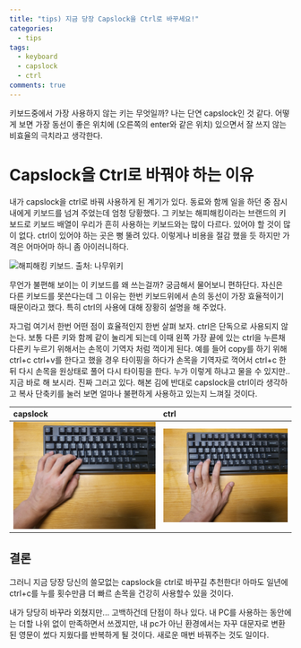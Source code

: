 ```yaml
---
title: "tips) 지금 당장 Capslock을 Ctrl로 바꾸세요!"
categories:
  - tips
tags:
  - keyboard
  - capslock
  - ctrl
comments: true
---
```


키보드중에서 가장 사용하지 않는 키는 무엇일까? 나는 단연 capslock인 것 같다. 어떻게 보면 가장 동선이 좋은 위치에 (오른쪽의 enter와 같은 위치) 있으면서 잘 쓰지 않는 비효율의 극치라고 생각한다.

# Capslock을 Ctrl로 바꿔야 하는 이유
내가 capslock을 ctrl로 바꿔 사용하게 된 계기가 있다. 동료와 함께 일을 하던 중 잠시 내에게 키보드를 넘겨 주었는데 엄청 당황했다. 그 키보는 해피해킹이라는 브랜드의 키보드로 키보드 배열이 우리가 흔히 사용하는 키보드와는 많이 다르다. 있어야 할 것이 많이 없다. ctrl이 있어야 하는 곳은 뻥 뚤려 있다. 이렇게나 비용을 절감 했을 듯 하지만 가격은 어마어마 하니 좀 아이러니하다.

![해피해킹 키보드. 출처: 나무위키](https://w.namu.la/s/bb55dfa08ca3323be10372c5d7c0eb831d26074b06058e307b9f6b4241cab279adec0ad72104015a908bcda95850a640122e37c6a2d0d326cabeec507e3962610ad9c7337f98d449fec32b24829ebbaa2591f2907e0f68f89f11809ad5b8e061)

무언가 불편해 보이는 이 키보드를 왜 쓰는걸까? 궁금해서 물어보니 편하단다. 자신은 다른 키보드를 못쓴다는데 그 이유는 한번 키보드위에서 손의 동선이 가장 효율적이기 때문이라고 했다. 특히 ctrl의 사용에 대해 장황히 설명을 해 주었다.

자그럼 여기서 한번 어떤 점이 효율적인지 한번 살펴 보자. ctrl은 단독으로 사용되지 않는다. 보통 다른 키와 함께 같이 눌리게 되는데 이때 왼쪽 가장 끝에 있는 ctrl을 누른채 다른키 누르기 위해서는 손목이 기역자 처럼 꺽이게 된다. 예를 들어 copy를 하기 위해 ctrl+c ctrl+v를 한다고 했을 경우 타이핑을 하다가 손목을 기역자로 꺽어서 ctrl+c 한뒤 다시 손목을 원상태로 풀어 다시 타이핑을 한다. 누가 이렇게 하냐고 물을 수 있지만.. 지금 바로 해 보시라. 진짜 그러고 있다. 해본 김에 반대로 capslock을 ctrl이라 생각하고 복사 단축키를 눌러 보면 얼마나 불편하게 사용하고 있는지 느껴질 것이다.

|capslock|ctrl|
|:---|:---|
|![](assets/images/SE-1cab4793-70ad-462c-bc51-a78ecb470899.jpg)|![](assets/images/SE-deabbee8-841a-4e7e-8e46-e5f3e4e23ca4.jpg)|


## 결론 
그러니 지금 당장 당신의 쓸모없는 capslock을 ctrl로 바꾸길 추천한다! 아마도 일년에 ctrl+c를 누를 횟수만큼 더 빠르 손목을 건강히 사용할수 있을 것이다.


내가 당당히 바꾸라 외쳤지만... 고백하건데 단점이 하나 있다. 내 PC를 사용하는 동안에는 더할 나위 없이 만족하면서 쓰겠지만, 내 pc가 아닌 환경에서는 자꾸 대문자로 변환된 영문이 썼다 지웠다를 반복하게 될 것이다. 새로운 매번 바꿔주는 것도 일이다.



